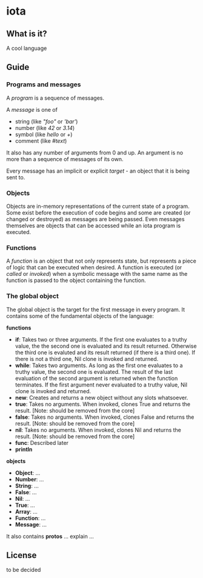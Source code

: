 iota
====

What is it?
-----------

A cool language


Guide
-----

### Programs and messages

A *program* is a sequence of messages.

A *message* is one of

* string (like *"foo"* or *'bar'*)
* number (like *42* or *3.14*)
* symbol (like *hello* or *+*)
* comment (like *#text*)

It also has any number of arguments from 0 and up. An argument is no more than a sequence of messages of its own.

Every message has an implicit or explicit *target* - an object that it is being sent to.

### Objects

Objects are in-memory representations of the current state of a program. Some exist before the execution of code begins and some are created (or changed or destroyed) as messages are being passed. Even messages themselves are objects that can be accessed while an iota program is executed.

### Functions

A *function* is an object that not only represents state, but represents a piece of logic that can be executed when desired. A function is executed (or *called* or *invoked*) when a symbolic message with the same name as the function is passed to the object containing the function.

### The global object

The global object is the target for the first message in every program. It contains some of the fundamental objects of the language:

**functions**

* **if**: Takes two or three arguments. If the first one evaluates to a truthy value, the the second one is evaluated and its result returned. Otherwise the third one is evaluted and its result returned (if there is a third one). If there is not a third one, Nil clone is invoked and returned.
* **while**: Takes two arguments. As long as the first one evaluates to a truthy value, the second one is evaluated. The result of the last evaluation of the second argument is returned when the function terminates. If the first argument never evaluated to a truthy value, Nil clone is invoked and returned.
* **new**: Creates and returns a new object without any slots whatsoever.
* **true**: Takes no arguments. When invoked, clones True and returns the result. [Note: should be removed from the core]
* **false**: Takes no arguments. When invoked, clones False and returns the result. [Note: should be removed from the core]
* **nil**: Takes no arguments. When invoked, clones Nil and returns the result. [Note: should be removed from the core]
* **func**: Described later
* **println**

**objects**

* **Object**: ...
* **Number**: ...
* **String**: ...
* **False**: ...
* **Nil**: ...
* **True**: ...
* **Array**: ...
* **Function**: ...
* **Message**: ...

It also contains **protos** ... explain ...


License
-------

to be decided
